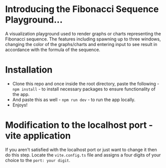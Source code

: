 # Introducing the Fibonacci Sequence Playground...

A visualization playground used to render graphs or charts representing the Fibonacci sequence. The features including spawning up to three windows, changing the color of the graphs/charts and entering input to see result in accordance with the formula of the sequence. 

# Installation

* Clone this repo and once inside the root directory, paste the following - `npm install` - to install necessary packages to ensure functionality of the app.
* And paste this as well - `npm run dev` - to run the app locally.
* Enjoys!

# Modification to the localhost port - vite application

If you aren't satisfied with the localhost port or just want to change it then do this step. Locate the `vite.config.ts` file and assigns a four digits of your choice to the `port: your digit`.

